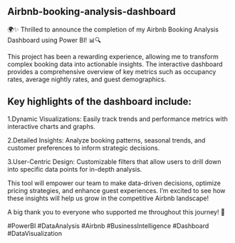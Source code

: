 ## Airbnb-booking-analysis-dashboard

🌍✨ Thrilled to announce the completion of my Airbnb Booking Analysis Dashboard using Power BI! 📊🔍

This project has been a rewarding experience, allowing me to transform complex booking data into actionable insights. The interactive dashboard provides a comprehensive overview of key metrics such as occupancy rates, average nightly rates, and guest demographics.

## Key highlights of the dashboard include:

1.Dynamic Visualizations: Easily track trends and performance metrics with interactive charts and graphs.

2.Detailed Insights: Analyze booking patterns, seasonal trends, and customer preferences to inform strategic decisions.

3.User-Centric Design: Customizable filters that allow users to drill down into specific data points for in-depth analysis.

This tool will empower our team to make data-driven decisions, optimize pricing strategies, and enhance guest experiences. I’m excited to see how these insights will help us grow in the competitive Airbnb landscape!

A big thank you to everyone who supported me throughout this journey! 🚀

#PowerBI #DataAnalysis #Airbnb #BusinessIntelligence #Dashboard #DataVisualization
